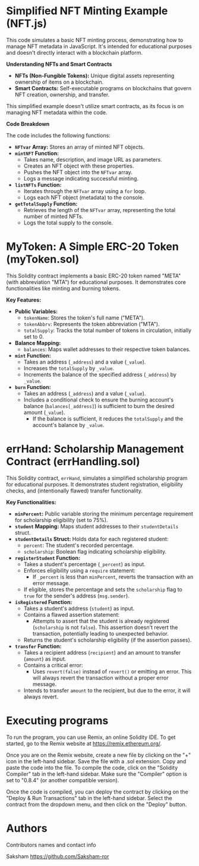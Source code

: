 
# Simplified NFT Minting Example (NFT.js)

This code simulates a basic NFT minting process, demonstrating how to manage NFT metadata in JavaScript. It's intended for educational purposes and doesn't directly interact with a blockchain platform.

**Understanding NFTs and Smart Contracts**

- **NFTs (Non-Fungible Tokens):** Unique digital assets representing ownership of items on a blockchain.
- **Smart Contracts:** Self-executable programs on blockchains that govern NFT creation, ownership, and transfer.

This simplified example doesn't utilize smart contracts, as its focus is on managing NFT metadata within the code.

**Code Breakdown**

The code includes the following functions:

- **`NFTvar` Array:** Stores an array of minted NFT objects.
- **`mintNFT` Function:**
  - Takes name, description, and image URL as parameters.
  - Creates an NFT object with these properties.
  - Pushes the NFT object into the `NFTvar` array.
  - Logs a message indicating successful minting.
- **`listNFTs` Function:**
  - Iterates through the `NFTvar` array using a `for` loop.
  - Logs each NFT object (metadata) to the console.
- **`getTotalSupply` Function:**
  - Retrieves the length of the `NFTvar` array, representing the total number of minted NFTs.
  - Logs the total supply to the console.




# MyToken: A Simple ERC-20 Token (myToken.sol)

This Solidity contract implements a basic ERC-20 token named "META" (with abbreviation "MTA") for educational purposes. It demonstrates core functionalities like minting and burning tokens.

**Key Features:**

- **Public Variables:**
   - `tokenName`: Stores the token's full name ("META").
   - `tokenAbbrv`: Represents the token abbreviation ("MTA").
   - `totalSupply`: Tracks the total number of tokens in circulation, initially set to 0.
- **Balance Mapping:**
   - `balances`: Maps wallet addresses to their respective token balances.
- **`mint` Function:**
   - Takes an address (`_address`) and a value (`_value`).
   - Increases the `totalSupply` by `_value`.
   - Increments the balance of the specified address (`_address`) by `_value`.
- **`burn` Function:**
   - Takes an address (`_address`) and a value (`_value`).
   - Includes a conditional check to ensure the burning account's balance (`balances[_address]`) is sufficient to burn the desired amount (`_value`).
     - If the balance is sufficient, it reduces the `totalSupply` and the account's balance by `_value`.

# errHand: Scholarship Management Contract (errHandling.sol)

This Solidity contract, `errHand`, simulates a simplified scholarship program for educational purposes. It demonstrates student registration, eligibility checks, and (intentionally flawed) transfer functionality.

**Key Functionalities:**

- **`minPercent`:** Public variable storing the minimum percentage requirement for scholarship eligibility (set to 75%).
- **`student` Mapping:** Maps student addresses to their `studentDetails` struct.
- **`studentDetails` Struct:** Holds data for each registered student:
   - `percent`: The student's recorded percentage.
   - `scholarship`: Boolean flag indicating scholarship eligibility.
- **`registerStudent` Function:**
   - Takes a student's percentage (`_percent`) as input.
   - Enforces eligibility using a `require` statement:
     - If `_percent` is less than `minPercent`, reverts the transaction with an error message.
   - If eligible, stores the percentage and sets the `scholarship` flag to `true` for the sender's address (`msg.sender`).
- **`isRegistered` Function:**
   - Takes a student's address (`student`) as input.
   - Contains a flawed assertion statement:
     - Attempts to assert that the student is already registered (`scholarship` is not `false`). This assertion doesn't revert the transaction, potentially leading to unexpected behavior.
   - Returns the student's scholarship eligibility (if the assertion passes).
- **`transfer` Function:**
   - Takes a recipient address (`recipient`) and an amount to transfer (`amount`) as input.
   - Contains a critical error:
     - Uses `revert(false)` instead of `revert()` or emitting an error. This will always revert the transaction without a proper error message.
   - Intends to transfer `amount` to the recipient, but due to the error, it will always revert.










# Executing programs

To run the program, you can use Remix, an online Solidity IDE. To get started, go to the Remix website at https://remix.ethereum.org/.

Once you are on the Remix website, create a new file by clicking on the "+" icon in the left-hand sidebar. Save the file with a .sol extension. Copy and paste the code into the file.
To compile the code, click on the "Solidity Compiler" tab in the left-hand sidebar. Make sure the "Compiler" option is set to "0.8.4" (or another compatible version).

Once the code is compiled, you can deploy the contract by clicking on the "Deploy & Run Transactions" tab in the left-hand sidebar. Select the contract from the dropdown menu, and then click on the "Deploy" button.


# Authors

Contributors names and contact info

Saksham
https://github.com/Saksham-ror
